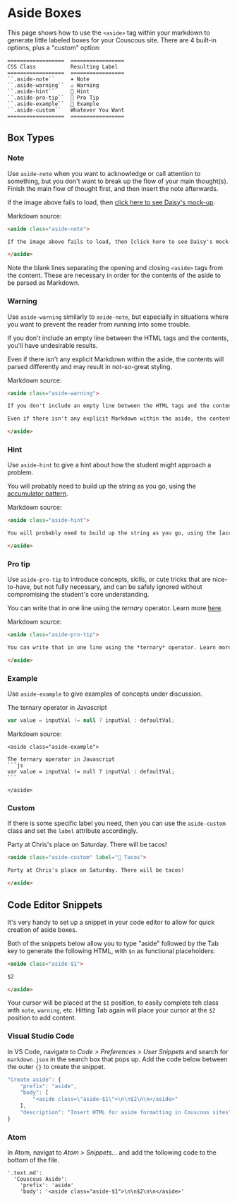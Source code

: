 # Aside Boxes

This page shows how to use the `<aside>` tag within your markdown to generate little labeled boxes for your Couscous site. There are 4 built-in options, plus a "custom" option:

```eval_rst
==================  =================
CSS Class           Resulting Label
==================  =================
``.aside-note``     ✶ Note
``.aside-warning``  ⚠️ Warning
``.aside-hint``     🤔 Hint
``.aside-pro-tip``  🎻 Pro Tip
``.aside-example``  🔦 Example
``.aside-custom``   Whatever You Want
==================  =================
```

## Box Types

### Note

Use `aside-note` when you want to acknowledge or call attention to something, but you don't want to break up the flow of your main thought(s). Finish the main flow of thought first, and then insert the note afterwards.

<aside class="aside-note">

If the image above fails to load, then [click here to see Daisy's mock-up](#).

</aside>

Markdown source:

```html
<aside class="aside-note">

If the image above fails to load, then [click here to see Daisy's mock-up](#).

</aside>
```

<aside class="aside-note">

Note the blank lines separating the opening and closing `<aside>` tags from the content. These are necessary in order for the contents of the aside to be parsed as Markdown.

</aside>

### Warning

Use `aside-warning` similarly to `aside-note`, but especially in situations where you want to prevent the reader from running into some trouble.

<aside class="aside-warning">

If you don't include an empty line between the HTML tags and the contents, you'll have undesirable results.

Even if there isn't any explicit Markdown within the aside, the contents will parsed differently and may result in not-so-great styling.

</aside>

Markdown source:

```html
<aside class="aside-warning">

If you don't include an empty line between the HTML tags and the contents, you'll have undesirable results.

Even if there isn't any explicit Markdown within the aside, the contents will parsed differently and may result in not-so-great styling.

</aside>
```

### Hint

Use `aside-hint` to give a hint about how the student might approach a problem.

<aside class="aside-hint">

You will probably need to build up the string as you go, using the [accumulator pattern](#).

</aside>

Markdown source:

```html
<aside class="aside-hint">

You will probably need to build up the string as you go, using the [accumulator pattern](#).

</aside>
```

### Pro tip

Use `aside-pro-tip` to introduce concepts, skills, or cute tricks that are nice-to-have, but not fully necessary, and can be safely ignored without compromising the student's core understanding.

<aside class="aside-pro-tip">

You can write that in one line using the *ternary* operator. Learn more [here](#).

</aside>

Markdown source:

```html
<aside class="aside-pro-tip">

You can write that in one line using the *ternary* operator. Learn more [here](#).

</aside>
```

### Example

Use `aside-example` to give examples of concepts under discussion.

<aside class="aside-example">

The ternary operator in Javascript
```js
var value = inputVal != null ? inputVal : defaultVal;
```

</aside>

Markdown source:

~~~
<aside class="aside-example">

The ternary operator in Javascript
```js
var value = inputVal != null ? inputVal : defaultVal;
```

</aside>
~~~

### Custom

If there is some specific label you need, then you can use the `aside-custom` class and set the `label` attribute accordingly.

<aside class="aside-custom" label="🌮 Tacos">

Party at Chris's place on Saturday. There will be tacos!

</aside>

```html
<aside class="aside-custom" label="🌮 Tacos">

Party at Chris's place on Saturday. There will be tacos!

</aside>
```

## Code Editor Snippets

It's very handy to set up a snippet in your code editor to allow for quick creation of aside boxes.

Both of the snippets below allow you to type "aside" followed by the Tab key to generate the following HTML, with `$n` as functional placeholders:

```html
<aside class="aside-$1">

$2

</aside>
```

Your cursor will be placed at the `$1` position, to easily complete teh class with `note`, `warning`, etc. Hitting Tab again will place your cursor at the `$2` position to add content.

### Visual Studio Code

In VS Code, navigate to *Code > Preferences > User Snippets* and search for `markdown.json` in the search box that pops up. Add the code below between the outer `{}` to create the snippet.

```js
"Create aside": {
    "prefix": "aside",
    "body": [
        "<aside class=\"aside-$1\">\n\n$2\n\n</aside>"
    ],
    "description": "Insert HTML for aside formatting in Couscous sites"
}
```

### Atom

In Atom, navigat to *Atom > Snippets...* and add the following code to the bottom of the file.

```
'.text.md':
  'Couscous Aside':
    'prefix': 'aside'
    'body': '<aside class="aside-$1">\n\n$2\n\n</aside>'
```